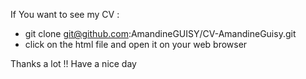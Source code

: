 If You want to see my CV : 

- git clone git@github.com:AmandineGUISY/CV-AmandineGuisy.git
- click on the html file and open it on your web browser

Thanks a lot !!
Have a nice day
